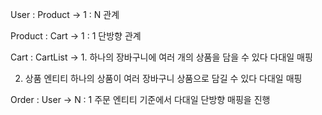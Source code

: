 User :  Product -> 1 : N 관계 

Product :  Cart -> 1 : 1 단방향 관계 

Cart : CartList -> 1. 하나의 장바구니에 여러 개의 상품을 담을 수 있다
    다대일 매핑
    
    
2. 상품 엔티티 하나의 상품이 여러 장바구니 상품으로 담길 수 있다
    다대일 매핑

Order : User -> N : 1 주문 엔티티 기준에서 다대일 단방향 매핑을 진행 
